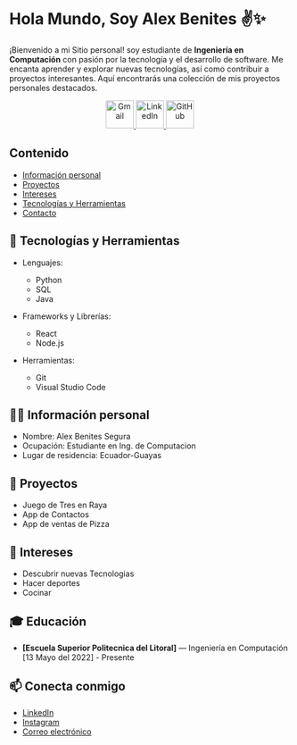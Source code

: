 # Hola Mundo, Soy Alex Benites ✌️✨

¡Bienvenido a mi Sitio personal! soy estudiante de **Ingeniería en Computación** con pasión por la tecnología y el desarrollo de software. Me encanta aprender y explorar nuevas tecnologías, así como contribuir a proyectos interesantes. Aquí encontrarás una colección de mis proyectos personales destacados.

<div align="center">
  <a href="mailto:tu-correo@gmail.com" target="_blank">
    <img src="https://img.icons8.com/color/48/000000/gmail.png" alt="Gmail" width="50"/>
  </a>
  <a href="https://www.linkedin.com/in/tu-perfil" target="_blank">
    <img src="https://img.icons8.com/color/48/000000/linkedin.png" alt="LinkedIn" width="50"/>
  </a>
  <a href="https://github.com/tu-usuario" target="_blank">
    <img src="https://img.icons8.com/color/48/000000/github.png" alt="GitHub" width="50"/>
  </a>
</div>

## Contenido 

* [Información personal](#información-personal)
* [Proyectos](#proyectos)
* [Intereses](#intereses)
* [Tecnologías y Herramientas](#Tecnologías-y-Herramientas)
* [Contacto](#contacto)

## 🔧 Tecnologías y Herramientas

- Lenguajes: 
  - Python
  - SQL
  - Java

- Frameworks y Librerías:
  - React
  - Node.js

- Herramientas:
  - Git
  - Visual Studio Code

## 🧑‍💻 Información personal 
* Nombre: Alex Benites Segura
* Ocupación: Estudiante en Ing. de Computacion
* Lugar de residencia: Ecuador-Guayas
  
## 🌟 Proyectos 
* Juego de Tres en Raya
* App de Contactos
* App de ventas de Pizza

## 🧩 Intereses 
* Descubrir nuevas Tecnologias
* Hacer deportes
* Cocinar

## 🎓 Educación

* **[Escuela Superior Politecnica del Litoral]** — Ingeniería en Computación  
  [13 Mayo del 2022] - Presente
  
## 📫 Conecta conmigo

- [LinkedIn](enlace-a-tu-linkedin)
- [Instagram](enlace-a-tu-twitter)
- [Correo electrónico](mailto:benitesseguraa@gmail.com)
